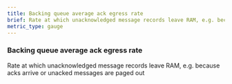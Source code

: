 ```yaml
---
title: Backing queue average ack egress rate
brief: Rate at which unacknowledged message records leave RAM, e.g. because acks arrive or unacked messages are paged out
metric_type: gauge
---
```

### Backing queue average ack egress rate

Rate at which unacknowledged message records leave RAM, e.g. because acks arrive or unacked messages are paged out
